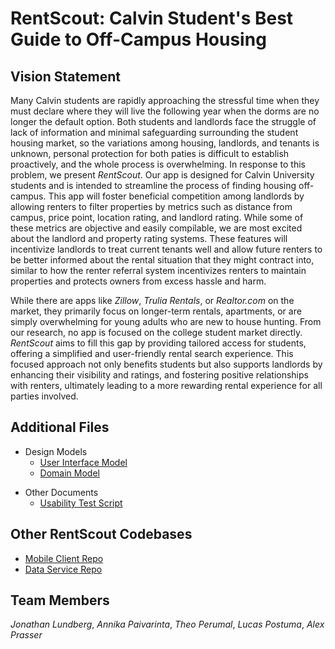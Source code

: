 # RentScout: Calvin Student's Best Guide to Off-Campus Housing

## Vision Statement

Many Calvin students are rapidly approaching the stressful time when they must declare where they will live the following year when the dorms are no longer the default option. Both students and landlords face the struggle of lack of information and minimal safeguarding surrounding the student housing market, so the variations among housing, landlords, and tenants is unknown, personal protection for both paties is difficult to establish proactively, and the whole process is overwhelming. In response to this problem, we present *RentScout*. Our app is designed for Calvin University students and is intended to streamline the process of finding housing off-campus. This app will foster beneficial competition among landlords by allowing renters to filter properties by metrics such as distance from campus, price point, location rating, and landlord rating. While some of these metrics are objective and easily compilable, we are most excited about the landlord and property rating systems. These features will incentivize landlords to treat current tenants well and allow future renters to be better informed about the rental situation that they might contract into, similar to how the renter referral system incentivizes renters to maintain properties and protects owners from excess hassle and harm.

While there are apps like *Zillow*, *Trulia Rentals*, or *Realtor.com* on the market, they primarily focus on longer-term rentals, apartments, or are simply overwhelming for young adults who are new to house hunting. From our research, no app is focused on the college student market directly. *RentScout* aims to fill this gap by providing tailored access for students, offering a simplified and user-friendly rental search experience. This focused approach not only benefits students but also supports landlords by enhancing their visibility and ratings, and fostering positive relationships with renters, ultimately leading to a more rewarding rental experience for all parties involved.

## Additional Files

- Design Models
  - [User Interface Model](https://github.com/calvin-cs262-fall2024-teamG/Project/blob/main/ui_model.jpg)
  - [Domain Model](https://github.com/calvin-cs262-fall2024-teamG/Project/blob/main/domain_moddel.pdf)
<!-- - Presentation Materials -->
  <!-- - [Design Presentation Powerpoint](https://github.com/calvin-cs262-fall2024-teamG/Project/blob/main/slide%20deck.pptx) -->
- Other Documents
  - [Usability Test Script](https://github.com/calvin-cs262-fall2024-teamG/Project/blob/main/Usability%20Test%20Script.docx)

## Other RentScout Codebases

- [Mobile Client Repo](https://github.com/calvin-cs262-fall2024-teamG/Client)
- [Data Service Repo](https://github.com/calvin-cs262-fall2024-teamG/Service)

## Team Members

*Jonathan Lundberg*, *Annika Paivarinta*, *Theo Perumal*, *Lucas Postuma*, *Alex Prasser*